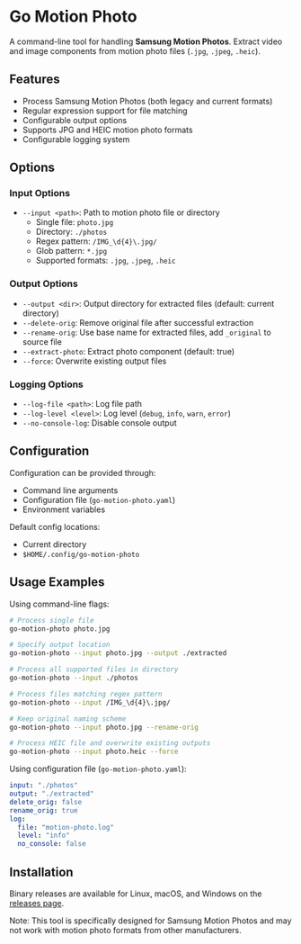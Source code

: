 # Go Motion Photo

A command-line tool for handling **Samsung Motion Photos**. Extract video and image components from motion photo files (`.jpg`, `.jpeg`, `.heic`).

## Features

- Process Samsung Motion Photos (both legacy and current formats)
- Regular expression support for file matching
- Configurable output options
- Supports JPG and HEIC motion photo formats
- Configurable logging system

## Options

### Input Options
- `--input <path>`: Path to motion photo file or directory
    - Single file: `photo.jpg`
    - Directory: `./photos`
    - Regex pattern: `/IMG_\d{4}\.jpg/`
    - Glob pattern: `*.jpg`
    - Supported formats: `.jpg`, `.jpeg`, `.heic`

### Output Options
- `--output <dir>`: Output directory for extracted files (default: current directory)
- `--delete-orig`: Remove original file after successful extraction
- `--rename-orig`: Use base name for extracted files, add `_original` to source file
- `--extract-photo`: Extract photo component (default: true)
- `--force`: Overwrite existing output files

### Logging Options
- `--log-file <path>`: Log file path
- `--log-level <level>`: Log level (`debug`, `info`, `warn`, `error`)
- `--no-console-log`: Disable console output

## Configuration

Configuration can be provided through:
- Command line arguments
- Configuration file (`go-motion-photo.yaml`)
- Environment variables

Default config locations:
- Current directory
- `$HOME/.config/go-motion-photo`

## Usage Examples

Using command-line flags:
```bash
# Process single file
go-motion-photo photo.jpg

# Specify output location
go-motion-photo --input photo.jpg --output ./extracted

# Process all supported files in directory
go-motion-photo --input ./photos

# Process files matching regex pattern
go-motion-photo --input /IMG_\d{4}\.jpg/

# Keep original naming scheme
go-motion-photo --input photo.jpg --rename-orig

# Process HEIC file and overwrite existing outputs
go-motion-photo --input photo.heic --force
```

Using configuration file (`go-motion-photo.yaml`):
```yaml
input: "./photos"
output: "./extracted"
delete_orig: false
rename_orig: true
log:
  file: "motion-photo.log"
  level: "info"
  no_console: false
```

## Installation

Binary releases are available for Linux, macOS, and Windows on the [releases page](https://github.com/ikerls/motion-photos-extractor/releases).

Note: This tool is specifically designed for Samsung Motion Photos and may not work with motion photo formats from other manufacturers.
